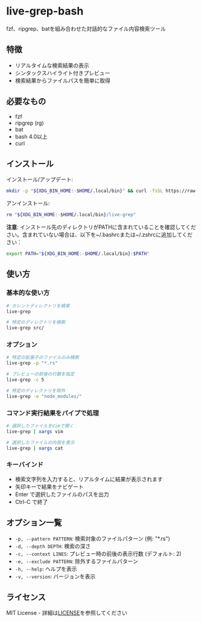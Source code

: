 # live-grep-bash

fzf、ripgrep、batを組み合わせた対話的なファイル内容検索ツール

## 特徴

- リアルタイムな検索結果の表示
- シンタックスハイライト付きプレビュー
- 検索結果からファイルパスを簡単に取得

## 必要なもの

- fzf
- ripgrep (rg)
- bat
- bash 4.0以上
- curl

## インストール

インストール/アップデート:

```bash
mkdir -p "${XDG_BIN_HOME:-$HOME/.local/bin}" && curl -fsSL https://raw.githubusercontent.com/ymat19/live-grep-bash/main/live-grep -o "${XDG_BIN_HOME:-$HOME/.local/bin}/live-grep" && chmod +x "${XDG_BIN_HOME:-$HOME/.local/bin}/live-grep"
```

アンインストール:

```bash
rm "${XDG_BIN_HOME:-$HOME/.local/bin}/live-grep"
```

**注意**: インストール先のディレクトリがPATHに含まれていることを確認してください。含まれていない場合は、以下を~/.bashrcまたは~/.zshrcに追加してください：

```bash
export PATH="${XDG_BIN_HOME:-$HOME/.local/bin}:$PATH"
```

## 使い方

### 基本的な使い方

```bash
# カレントディレクトリを検索
live-grep

# 特定のディレクトリを検索
live-grep src/
```

### オプション

```bash
# 特定の拡張子のファイルのみ検索
live-grep -p "*.rs"

# プレビューの前後の行数を指定
live-grep -c 5

# 特定のディレクトリを除外
live-grep -e "node_modules/"
```

### コマンド実行結果をパイプで処理

```bash
# 選択したファイルをVimで開く
live-grep | xargs vim

# 選択したファイルの内容を表示
live-grep | xargs cat
```

### キーバインド

- 検索文字列を入力すると、リアルタイムに結果が表示されます
- 矢印キーで結果をナビゲート
- Enter で選択したファイルのパスを出力
- Ctrl-C で終了

## オプション一覧

- `-p, --pattern PATTERN`: 検索対象のファイルパターン (例: "*.rs")
- `-d, --depth DEPTH`: 検索の深さ
- `-c, --context LINES`: プレビュー時の前後の表示行数 (デフォルト: 2)
- `-e, --exclude PATTERN`: 除外するファイルパターン
- `-h, --help`: ヘルプを表示
- `-v, --version`: バージョンを表示

## ライセンス

MIT License - 詳細は[LICENSE](LICENSE)を参照してください
